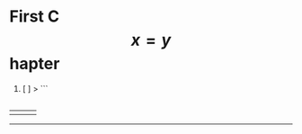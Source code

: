 # First C$$x = y$$hapter

1. [ ] > ```
   >
   > ```



|  |  |  |
| :--- | :--- | :--- |
|  |  |  |

---



